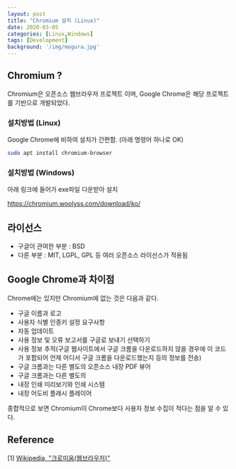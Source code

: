 ```yaml
---
layout: post
title: "Chromium 설치 (Linux)"
date: 2020-03-05
categories: [Linux,Windows]
tags: [Development]
background: '/img/mogura.jpg'
---
```


## Chromium ?

Chromium은 오픈소스 웹브라우저 프로젝트 이며, Google Chrome은 해당 프로젝트를 기반으로 개발되었다.

### 설치방법 (Linux)

 Google Chrome에 비하여 설치가 간편함. (아래 명령어 하나로 OK)

```bash
sudo apt install chromium-browser
```

### 설치방법 (Windows)

아래 링크에 들어가 exe파일 다운받아 설치

https://chromium.woolyss.com/download/ko/


## 라이선스
- 구글이 관여한 부분 : BSD
- 다른 부분 : MIT, LGPL, GPL 등 여러 오픈소스 라이선스가 적용됨 

## Google Chrome과 차이점
Chrome에는 있지만 Chromium에 없는 것은 다음과 같다.
- 구글 이름과 로고
- 사용자 식별 인증키 설정 요구사항
- 자동 업데이트
- 사용 정보 및 오류 보고서를 구글로 보내기 선택하기
- 사용 정보 추적(구글 웹사이트에서 구글 크롬을 다운로드하지 않을 경우에 이 코드가 포함되어 언제 어디서 구글 크롬을 다운로드했는지 등의 정보를 전송)
- 구글 크롬과는 다른 별도의 오픈소스 내장 PDF 뷰어
- 구글 크롬과는 다른 별도의 
- 내장 인쇄 미리보기와 인쇄 시스템
- 내장 어도비 플래시 플레이어

종합적으로 보면 Chromium이 Chrome보다 사용자 정보 수집이 적다는 점을 알 수 있다.

## Reference
[1] [Wikipedia, "크로미움(웹브라우저)"](https://ko.wikipedia.org/wiki/%ED%81%AC%EB%A1%9C%EB%AF%B8%EC%97%84_(%EC%9B%B9_%EB%B8%8C%EB%9D%BC%EC%9A%B0%EC%A0%80))